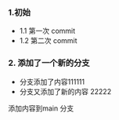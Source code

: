 ### 1.初始

- 1.1 第一次 commit
- 1.2 第二次 commit

### 2. 添加了一个新的分支
- 分支添加了内容111111
- 分支又添加了新的内容 22222


添加内容到main 分支
